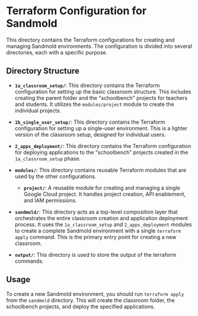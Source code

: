 # Terraform Configuration for Sandmold

This directory contains the Terraform configurations for creating and managing Sandmold environments. The configuration is divided into several directories, each with a specific purpose.

## Directory Structure

-   **`1a_classroom_setup/`**: This directory contains the Terraform configuration for setting up the basic classroom structure. This includes creating the parent folder and the "schoolbench" projects for teachers and students. It utilizes the `modules/project` module to create the individual projects.

-   **`1b_single_user_setup/`**: This directory contains the Terraform configuration for setting up a single-user environment. This is a lighter version of the classroom setup, designed for individual users.

-   **`2_apps_deployment/`**: This directory contains the Terraform configuration for deploying applications to the "schoolbench" projects created in the `1a_classroom_setup` phase.

-   **`modules/`**: This directory contains reusable Terraform modules that are used by the other configurations.
    -   **`project/`**: A reusable module for creating and managing a single Google Cloud project. It handles project creation, API enablement, and IAM permissions.

-   **`sandmold/`**: This directory acts as a top-level composition layer that orchestrates the entire classroom creation and application deployment process. It uses the `1a_classroom_setup` and `2_apps_deployment` modules to create a complete Sandmold environment with a single `terraform apply` command. This is the primary entry point for creating a new classroom.

-   **`output/`**: This directory is used to store the output of the terraform commands.

## Usage

To create a new Sandmold environment, you should run `terraform apply` from the `sandmold` directory. This will create the classroom folder, the schoolbench projects, and deploy the specified applications.